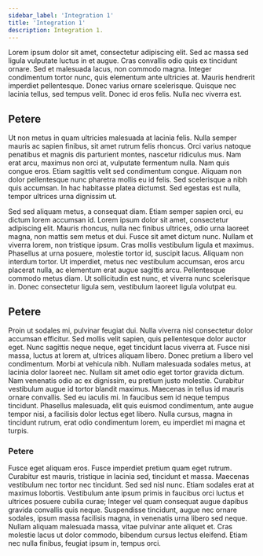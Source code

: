 ```yaml
---
sidebar_label: 'Integration 1'
title: 'Integration 1'
description: Integration 1.
---
```


Lorem ipsum dolor sit amet, consectetur adipiscing elit. Sed ac massa sed ligula vulputate luctus in et augue. Cras convallis odio quis ex tincidunt ornare. Sed et malesuada lacus, non commodo magna. Integer condimentum tortor nunc, quis elementum ante ultricies at. Mauris hendrerit imperdiet pellentesque. Donec varius ornare scelerisque. Quisque nec lacinia tellus, sed tempus velit. Donec id eros felis. Nulla nec viverra est.

## Petere

Ut non metus in quam ultricies malesuada at lacinia felis. Nulla semper mauris ac sapien finibus, sit amet rutrum felis rhoncus. Orci varius natoque penatibus et magnis dis parturient montes, nascetur ridiculus mus. Nam erat arcu, maximus non orci at, vulputate fermentum nulla. Nam quis congue eros. Etiam sagittis velit sed condimentum congue. Aliquam non dolor pellentesque nunc pharetra mollis eu id felis. Sed scelerisque a nibh quis accumsan. In hac habitasse platea dictumst. Sed egestas est nulla, tempor ultrices urna dignissim ut.

Sed sed aliquam metus, a consequat diam. Etiam semper sapien orci, eu dictum lorem accumsan id. Lorem ipsum dolor sit amet, consectetur adipiscing elit. Mauris rhoncus, nulla nec finibus ultrices, odio urna laoreet magna, non mattis sem metus et dui. Fusce sit amet dictum nunc. Nullam et viverra lorem, non tristique ipsum. Cras mollis vestibulum ligula et maximus. Phasellus at urna posuere, molestie tortor id, suscipit lacus. Aliquam non interdum tortor. Ut imperdiet, metus nec vestibulum accumsan, eros arcu placerat nulla, ac elementum erat augue sagittis arcu. Pellentesque commodo metus diam. Ut sollicitudin est nunc, et viverra nunc scelerisque in. Donec consectetur ligula sem, vestibulum laoreet ligula volutpat eu.

## Petere

Proin ut sodales mi, pulvinar feugiat dui. Nulla viverra nisl consectetur dolor accumsan efficitur. Sed mollis velit sapien, quis pellentesque dolor auctor eget. Nunc sagittis neque neque, eget tincidunt lacus viverra at. Fusce nisi massa, luctus at lorem at, ultrices aliquam libero. Donec pretium a libero vel condimentum. Morbi at vehicula nibh. Nullam malesuada sodales metus, at lacinia dolor laoreet nec. Nullam sit amet odio eget tortor gravida dictum. Nam venenatis odio ac ex dignissim, eu pretium justo molestie. Curabitur vestibulum augue id tortor blandit maximus. Maecenas in tellus id mauris ornare convallis. Sed eu iaculis mi. In faucibus sem id neque tempus tincidunt. Phasellus malesuada, elit quis euismod condimentum, ante augue tempor nisi, a facilisis dolor lectus eget libero. Nulla cursus, magna in tincidunt rutrum, erat odio condimentum lorem, eu imperdiet mi magna et turpis.

### Petere

Fusce eget aliquam eros. Fusce imperdiet pretium quam eget rutrum. Curabitur est mauris, tristique in lacinia sed, tincidunt et massa. Maecenas vestibulum nec tortor nec tincidunt. Sed sed nisl nunc. Etiam sodales erat at maximus lobortis. Vestibulum ante ipsum primis in faucibus orci luctus et ultrices posuere cubilia curae; Integer vel quam consequat augue dapibus gravida convallis quis neque. Suspendisse tincidunt, augue nec ornare sodales, ipsum massa facilisis magna, in venenatis urna libero sed neque. Nullam aliquam malesuada massa, vitae pulvinar ante aliquet et. Cras molestie lacus ut dolor commodo, bibendum cursus lectus eleifend. Etiam nec nulla finibus, feugiat ipsum in, tempus orci.
